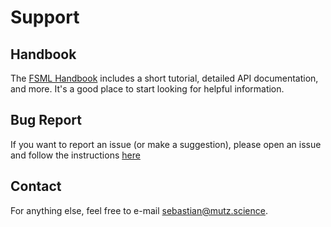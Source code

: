 # Support

## Handbook

The [FSML Handbook](https://fsml.mutz.science/page/index.html) includes a short tutorial, detailed API documentation, and more. It's a good place to start looking for helpful information.

## Bug Report

If you want to report an issue (or make a suggestion), please open an issue and follow the instructions [here](CONTRIBUTING.md)

## Contact

For anything else, feel free to e-mail [sebastian@mutz.science](mailto:sebastian@mutz.science).

